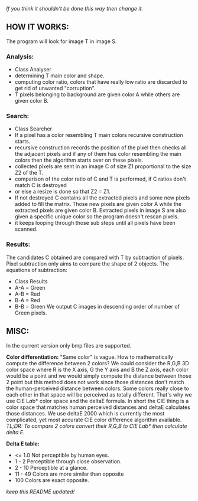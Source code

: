 
_If you think it shouldn't be done this way then change it._

## HOW IT WORKS:

The program will look for image T in image S.

### Analysis:

- Class Analyser
- determining T main color and shape.
- computing color ratio, colors that have really low ratio are discarded to get rid of unwanted "corruption".
- T pixels belonging to background are given color A while others are given  color B. 



### Search: 

- Class Searcher
- If a pixel has a color resembling T main colors recursive construction starts.
- recursive construction records the position of the pixel then checks all the adjacent pixels and if any of them has color resembling the main colors then the algorithm starts over on these pixels. 
- collected pixels are sent in an image C of size Z1 proportional to the size Z2 of the T.
- comparison of the color ratio of C and T is performed, if C ratios don't match C is destroyed
- or else a resize is done so that Z2 = Z1. 
- If not destroyed C contains all the extracted pixels and some new pixels added to fill the matrix. Those new pixels are given color A while the extracted pixels are given color B. Extracted pixels in image S are also given a specific unique color so the program doesn't rescan pixels. 
- it keeps looping through those sub steps until all pixels have been scanned. 

### Results:
The candidates C obtained are compared with T by subtraction of pixels. Pixel subtraction only aims to compare the shape of 2 objects.
The equations of subtraction:

- Class Results
- A-A = Green
- A-B = Red
- B-A = Red
- B-B = Green
We output C images in descending order of number of Green pixels.


## **MISC:**

In the current version only bmp files are supported. 

**Color differentiation:** "Same color" is vague. How to mathematically compute the difference between 2 colors? We could consider the R,G,B 3D color space where R is the X axis, G the Y axis
and B the Z axis, each color would be a point and we would simply compute the distance between those 2 point but this method does not work since those distances don't match the human-perceived distance between colors. Some colors really close to each other in that space will be perceived as totally different. That's why we use CIE L*a*b* color space and the deltaE formula. In short the CIE thing is 
a color space that matches human perceived distances and deltaE calculates those distances. We use deltaE 2000 which is currently the most complicated, yet most accurate CIE color difference algorithm available. 
_TL;DR: To compare 2 colors convert their R,G,B to CIE L*a*b* then calculate delta E._

**Delta E table:**
- <= 1.0	Not perceptible by human eyes.
- 1 - 2	Perceptible through close observation.
- 2 - 10	Perceptible at a glance.
- 11 - 49	Colors are more similar than opposite
- 100	Colors are exact opposite.

_keep this README updated!_
